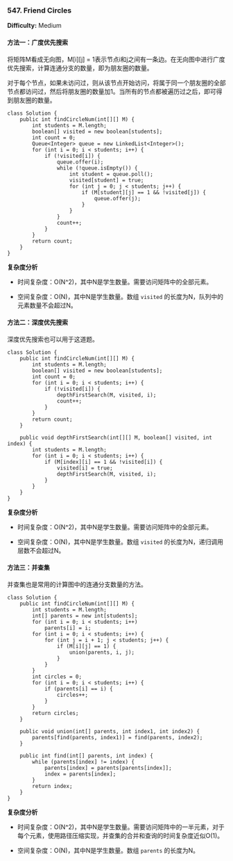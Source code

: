 ### 547. Friend Circles

**Difficulty:** Medium

#### 方法一：广度优先搜索

将矩阵M看成无向图，M[i][j] = 1表示节点i和j之间有一条边。在无向图中进行广度优先搜索，计算连通分支的数量，即为朋友圈的数量。

对于每个节点，如果未访问过，则从该节点开始访问，将属于同一个朋友圈的全部节点都访问过，然后将朋友圈的数量加1。当所有的节点都被遍历过之后，即可得到朋友圈的数量。

```
class Solution {
    public int findCircleNum(int[][] M) {
        int students = M.length;
        boolean[] visited = new boolean[students];
        int count = 0;
        Queue<Integer> queue = new LinkedList<Integer>();
        for (int i = 0; i < students; i++) {
            if (!visited[i]) {
                queue.offer(i);
                while (!queue.isEmpty()) {
                    int student = queue.poll();
                    visited[student] = true;
                    for (int j = 0; j < students; j++) {
                        if (M[student][j] == 1 && !visited[j]) {
                            queue.offer(j);
                        }
                    }
                }
                count++;
            }
        }
        return count;
    }
}
```

**复杂度分析**

- 时间复杂度：O(N^2)，其中N是学生数量。需要访问矩阵中的全部元素。

- 空间复杂度：O(N)，其中N是学生数量。数组 `visited` 的长度为N，队列中的元素数量不会超过N。

#### 方法二：深度优先搜索

深度优先搜索也可以用于这道题。

```
class Solution {
    public int findCircleNum(int[][] M) {
        int students = M.length;
        boolean[] visited = new boolean[students];
        int count = 0;
        for (int i = 0; i < students; i++) {
            if (!visited[i]) {
                depthFirstSearch(M, visited, i);
                count++;
            }
        }
        return count;
    }

    public void depthFirstSearch(int[][] M, boolean[] visited, int index) {
        int students = M.length;
        for (int i = 0; i < students; i++) {
            if (M[index][i] == 1 && !visited[i]) {
                visited[i] = true;
                depthFirstSearch(M, visited, i);
            }
        }
    }
}
```

**复杂度分析**

- 时间复杂度：O(N^2)，其中N是学生数量。需要访问矩阵中的全部元素。

- 空间复杂度：O(N)，其中N是学生数量。数组 `visited` 的长度为N，递归调用层数不会超过N。

#### 方法三：并查集

并查集也是常用的计算图中的连通分支数量的方法。

```
class Solution {
    public int findCircleNum(int[][] M) {
        int students = M.length;
        int[] parents = new int[students];
        for (int i = 0; i < students; i++)
            parents[i] = i;
        for (int i = 0; i < students; i++) {
            for (int j = i + 1; j < students; j++) {
                if (M[i][j] == 1) {
                    union(parents, i, j);
                }
            }
        }
        int circles = 0;
        for (int i = 0; i < students; i++) {
            if (parents[i] == i) {
                circles++;
            }
        }
        return circles;
    }

    public void union(int[] parents, int index1, int index2) {
        parents[find(parents, index1)] = find(parents, index2);
    }

    public int find(int[] parents, int index) {
        while (parents[index] != index) {
            parents[index] = parents[parents[index]];
            index = parents[index];
        }
        return index;
    }
}
```

**复杂度分析**

- 时间复杂度：O(N^2)，其中N是学生数量。需要访问矩阵中的一半元素，对于每个元素，使用路径压缩实现，并查集的合并和查询的时间复杂度近似O(1)。

- 空间复杂度：O(N)，其中N是学生数量。数组 `parents` 的长度为N。
